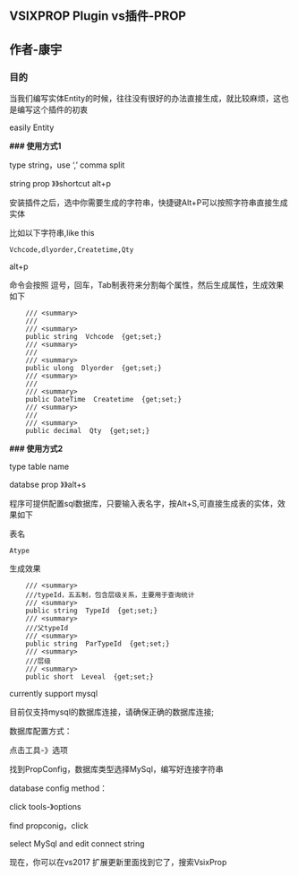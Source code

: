 ## VSIXPROP Plugin vs插件-PROP
## 作者-康宇

### 目的

当我们编写实体Entity的时候，往往没有很好的办法直接生成，就比较麻烦，这也是编写这个插件的初衷

easily Entity 

**### 使用方式1**

type string，use  ‘,’ comma  split

string prop 》》shortcut  alt+p

安装插件之后，选中你需要生成的字符串，快捷键Alt+P可以按照字符串直接生成实体

比如以下字符串,like this

```  
Vchcode,dlyorder,Createtime,Qty
```
alt+p

命令会按照 逗号，回车，Tab制表符来分割每个属性，然后生成属性，生成效果如下

```
    /// <summary>
    ///
    /// <summary>
    public string  Vchcode  {get;set;}
    /// <summary>
    ///
    /// <summary>
    public ulong  Dlyorder  {get;set;}
    /// <summary>
    ///
    /// <summary>
    public DateTime  Createtime  {get;set;}
    /// <summary>
    ///
    /// <summary>
    public decimal  Qty  {get;set;}
```

**### 使用方式2**

type table name

databse prop 》》alt+s


程序可提供配置sql数据库，只要输入表名字，按Alt+S,可直接生成表的实体，效果如下

表名 

```
Atype
```


生成效果

```
    /// <summary>
    ///typeId，五五制，包含层级关系，主要用于查询统计
    /// <summary>
    public string  TypeId  {get;set;}
    /// <summary>
    ///父typeId
    /// <summary>
    public string  ParTypeId  {get;set;}
    /// <summary>
    ///层级
    /// <summary>
    public short  Leveal  {get;set;}
```
currently support mysql

目前仅支持mysql的数据库连接，请确保正确的数据库连接;

数据库配置方式：

点击工具-》选项

找到PropConfig，数据库类型选择MySql，编写好连接字符串


database config method：

click tools-》options

find propconig，click

select MySql and edit connect string

现在，你可以在vs2017 扩展更新里面找到它了，搜索VsixProp






